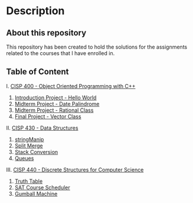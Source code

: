 # Description
## About this repository
This repository has been created to hold the solutions for the assignments related to the courses that I have enrolled in.

## Table of Content
I. [CISP 400 - Object Oriented Programming with C++](./CISP%20400%20-%20Object%20Oriented%20Programming%20with%20C%2B%2B/)
  1. [Introduction Project - Hello World](./CISP%20400%20-%20Object%20Oriented%20Programming%20with%20C%2B%2B/1.%20Intro/)
  2. [Midterm Project - Date Palindrome](./CISP%20400%20-%20Object%20Oriented%20Programming%20with%20C%2B%2B/2.%20Date%20Palindrome/)
  3. [Midterm Project - Rational Class](./CISP%20400%20-%20Object%20Oriented%20Programming%20with%20C%2B%2B/3.%20Rational/)
  5. [Final Project - Vector Class](./CISP%20400%20-%20Object%20Oriented%20Programming%20with%20C%2B%2B/5.%20Vector/)

II. [CISP 430 - Data Structures](./CISP%20430%20-%20Data%20Structures/)
  1. [stringManip](./CISP%20430%20-%20Data%20Structures/1.%20stringManip/)
  2. [Split Merge](./CISP%20430%20-%20Data%20Structures/2.%20Split%20Merge/)
  3. [Stack Conversion](./CISP%20430%20-%20Data%20Structures/3.%20Stack%20Conversion/)
  4. [Queues](./CISP%20430%20-%20Data%20Structures/4.%20Queues/)


III. [CISP 440 - Discrete Structures for Computer Science](./CISP%20440%20-%20Discrete%20Structures%20for%20Computer%20Science/)
  1. [Truth Table](./CISP%20440%20-%20Discrete%20Structures%20for%20Computer%20Science/1.%20Truth%20Table/)
  2. [SAT Course Scheduler](./CISP%20440%20-%20Discrete%20Structures%20for%20Computer%20Science/2.%20Boolean%20SAT%20Course%20Scheduler/)
  3. [Gumball Machine](./CISP%20440%20-%20Discrete%20Structures%20for%20Computer%20Science/3.%20Gumball%20Machine/)